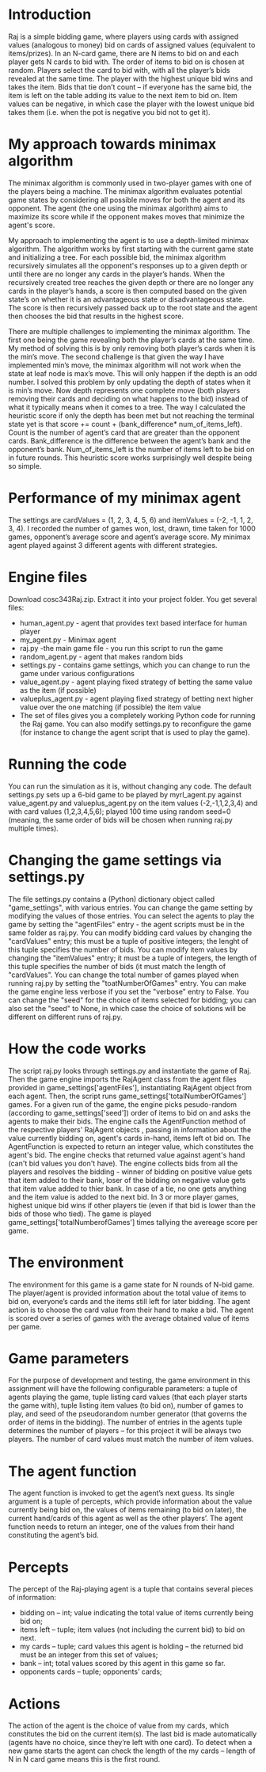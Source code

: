 # Introduction

Raj is a simple bidding game, where players using cards with assigned values (analogous to
money) bid on cards of assigned values (equivalent to items/prizes). In an N-card game,
there are N items to bid on and each player gets N cards to bid with. The order of items
to bid on is chosen at random. Players select the card to bid with, with all the player’s
bids revealed at the same time. The player with the highest unique bid wins and takes the
item. Bids that tie don’t count – if everyone has the same bid, the item is left on the table
adding its value to the next item to bid on. Item values can be negative, in which case the
player with the lowest unique bid takes them (i.e. when the pot is negative you bid not to
get it).

# My approach towards minimax algorithm

The minimax algorithm is commonly used in two-player games with one of the players being a machine. The minimax algorithm evaluates potential game states by considering all possible moves for both the agent and its opponent. The agent (the one using the minimax algorithm) aims to maximize its score while if the opponent makes moves that minimize the agent's score.

My approach to implementing the agent is to use a depth-limited minimax algorithm. The algorithm works by first starting with the current game state and initializing a tree. For each possible bid, the minimax algorithm recursively simulates all the opponent's responses up to a given depth or until there are no longer any cards in the player’s hands. When the recursively created tree reaches the given depth or there are no longer any cards in the player’s hands, a score is then computed based on the given state’s on whether it is an advantageous state or disadvantageous state. The score is then recursively passed back up to the root state and the agent then chooses the bid that results in the highest score.

There are multiple challenges to implementing the minimax algorithm. The first one being the game revealing both the player’s cards at the same time. My method of solving this is by only removing both player’s cards when it is the min’s move. The second challenge is that given the way I have implemented min’s move, the minimax algorithm will not work when the state at leaf node is max’s move. This will only happen if the depth is an odd number. I solved this problem by only updating the depth of states when it is min’s move. Now depth represents one complete move (both players removing their cards and deciding on what happens to the bid) instead of what it typically means when it comes to a tree. The way I calculated the heuristic score if only the depth has been met but not reaching the terminal state yet is that score += count + (bank_difference* num_of_items_left). Count is the number of agent’s card that are greater than the opponent cards. Bank_difference is the difference between the agent’s bank and the opponent’s bank. Num_of_items_left is the number of items left to be bid on in future rounds. This heuristic score works surprisingly well despite being so simple. 

# Performance of my minimax agent 
The settings are cardValues = (1, 2, 3, 4, 5, 6) and itemValues = (-2, -1, 1, 2, 3, 4). I recorded the number of games won, lost, drawn, time taken for 1000 games, opponent’s average score and agent’s average score. My minimax agent played against 3 different agents with different strategies.

# Engine files
Download cosc343Raj.zip.  Extract it into your project folder.  You get several files:
* human_agent.py - agent that provides text based interface for human player
* my_agent.py - Minimax agent
* raj.py -the main game file - you run this script to run the game
* random_agent.py - agent that makes random bids
* settings.py - contains game settings, which you can change to run the game under various configurations
* value_agent.py - agent playing fixed strategy of betting the same value as the item (if possible)
* valueplus_agent.py - agent playing fixed strategy of betting next higher value over the one matching (if possible) the item value
* The set of files gives you a completely working Python code for running the Raj game. You can also modify settings.py to reconfigure the game (for instance to change the agent script that is used to play the game).
  
# Running the code
You can run the simulation as it is, without changing any code. The default settings.py sets up a 6-bid game to be played by myrl_agent.py against value_agent.py and valueplus_agent.py on the item values (-2,-1,1,2,3,4) and with card values (1,2,3,4,5,6); played 100 time using random seed=0 (meaning, the same order of bids will be chosen when running raj.py multiple times). 

# Changing the game settings via settings.py
The file settings.py contains a (Python) dictionary object called "game_settings", with various entries.  You can change the game setting by modifying the values of those entries.
You can select the agents to play the game by setting the "agentFiles" entry - the agent scripts must be in the same folder as raj.py.
You can modify bidding card values by changing the "cardValues" entry; this must be a tuple of positive integers; the lenght of this tuple specifies the number of bids.
You can modify item values by changing the "itemValues" entry; it must be a tuple of integers, the length of this tuple specifies the number of bids (it must match the length of "cardValues".
You can change the total number of games played when running raj.py by setting the "toatNumberOfGames" entry.
You can make the game engine less verbose if you set the "verbose" entry to False.
You can change the "seed" for the choice of items selected for bidding; you can also set the "seed" to None, in which case the choice of solutions will be different on different runs of raj.py.

# How the code works
The script raj.py looks through settings.py and instantiate the game of Raj.  Then the game engine imports the RajAgent class from the agent files provided in game_settings['agentFiles'], instantiating RajAgent object from each agent.  Then, the script runs game_settings['totalNumberOfGames'] games.  For a given run of the game, the engine picks pesudo-random (according to game_settings['seed']) order of items to bid on and asks the agents to make their bids.  The engine calls the AgentFunction method of the respective players' RajAgent objects , passing in information about the value currently bidding on, agent's cards in-hand, items left ot bid on.  The AgentFunction is expected to return an integer value, which constitutes the agent's bid.  The engine checks that returned value against agent's hand (can't bid values you don't have).  The engine collects bids from all the players and resolves the bidding - winner of bidding on positive value gets that item added to their bank, loser of the bidding on negative value gets that item value added to thier bank.  In case of a tie, no one gets anything and the item value is added to the next bid.  In 3 or more player games, highest unique bid wins if other players tie (even if that bid is lower than the bids of those who tied).  The game is played game_settings['totalNumberofGames'] times tallying the avereage score per game.

# The environment
The environment for this game is a game state for N rounds of N-bid game. The
player/agent is provided information about the total value of items to bid on, everyone’s
cards and the items still left for later bidding. The agent action is to choose the card value
from their hand to make a bid.
The agent is scored over a series of games with the average obtained value of items per
game.

# Game parameters
For the purpose of development and testing, the game environment in this assignment
will have the following configurable parameters: a tuple of agents playing the game, tuple
listing card values (that each player starts the game with), tuple listing item values (to
bid on), number of games to play, and seed of the pseudorandom number generator (that
governs the order of items in the bidding). The number of entries in the agents tuple
determines the number of players – for this project it will be always two players. The
number of card values must match the number of item values.

# The agent function
The agent function is invoked to get the agent’s next guess. Its single argument is a tuple
of percepts, which provide information about the value currently being bid on, the values
of items remaining (to bid on later), the current hand/cards of this agent as well as the
other players’. The agent function needs to return an integer, one of the values from their
hand constituting the agent’s bid.

# Percepts
The percept of the Raj-playing agent is a tuple that contains several pieces of information:
* bidding on – int; value indicating the total value of items currently being bid on;
* items left – tuple; item values (not including the current bid) to bid on next.
* my cards – tuple; card values this agent is holding – the returned bid must be an integer from this set of values;
* bank – int; total values scored by this agent in this game so far.
* opponents cards – tuple; opponents’ cards;

# Actions
The action of the agent is the choice of value from my cards, which constitutes the bid
on the current item(s). The last bid is made automatically (agents have no choice, since
they’re left with one card). To detect when a new game starts the agent can check the
length of the my cards – length of N in N card game means this is the first round.
